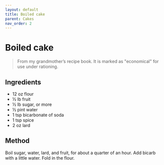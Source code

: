 ```yaml
---
layout: default
title: Boiled cake
parent: Cakes
nav_order: 2
---
```


# Boiled cake

> From my grandmother’s recipe book. It is marked as "economical"
> for use under rationing. 

## Ingredients

* 12 oz flour
* ½ lb fruit
* ½ lb sugar, or more
* ½ pint water
* 1 tsp bicarbonate of soda
* 1 tsp spice
* 2 oz lard

## Method 

Boil sugar, water, lard, and fruit, for about a quarter of an hour.
Add bicarb with a little water. Fold in the flour. 
